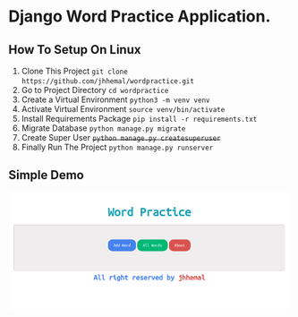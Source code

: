 # Django Word Practice Application.

## How To Setup On Linux
1. Clone This Project `git clone https://github.com/jhhemal/wordpractice.git`
2. Go to Project Directory `cd wordpractice`
3. Create a Virtual Environment `python3 -m venv venv`
4. Activate Virtual Environment `source venv/bin/activate`
5. Install Requirements Package `pip install -r requirements.txt`
6. Migrate Database `python manage.py migrate`
7. Create Super User ~~`python manage.py createsuperuser`~~ 
8. Finally Run The Project `python manage.py runserver`

## Simple Demo
![1](wordpractice.png)
